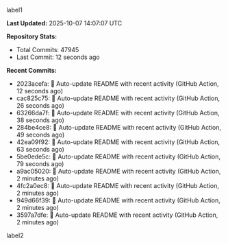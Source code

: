 
label1 
<!-- ACTIVITY_START -->
**Last Updated:** 2025-10-07 14:07:07 UTC

**Repository Stats:**
- Total Commits: 47945
- Last Commit: 12 seconds ago

**Recent Commits:**
- 2023acefa: 🤖 Auto-update README with recent activity (GitHub Action, 12 seconds ago)
- cac825c75: 🤖 Auto-update README with recent activity (GitHub Action, 26 seconds ago)
- 63266da7f: 🤖 Auto-update README with recent activity (GitHub Action, 38 seconds ago)
- 284be4ce8: 🤖 Auto-update README with recent activity (GitHub Action, 49 seconds ago)
- 42ea09f92: 🤖 Auto-update README with recent activity (GitHub Action, 63 seconds ago)
- 5be0ede5c: 🤖 Auto-update README with recent activity (GitHub Action, 79 seconds ago)
- a9ac05020: 🤖 Auto-update README with recent activity (GitHub Action, 2 minutes ago)
- 4fc2a0ec8: 🤖 Auto-update README with recent activity (GitHub Action, 2 minutes ago)
- 949d66f39: 🤖 Auto-update README with recent activity (GitHub Action, 2 minutes ago)
- 3597a7dfe: 🤖 Auto-update README with recent activity (GitHub Action, 2 minutes ago)
<!-- ACTIVITY_END -->

label2
